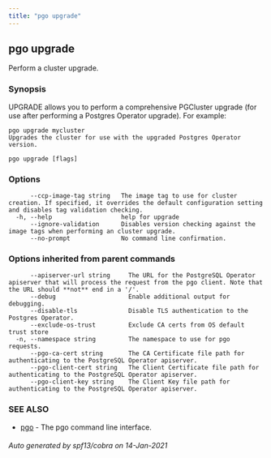 ```yaml
---
title: "pgo upgrade"
---
```

## pgo upgrade

Perform a cluster upgrade.

### Synopsis

UPGRADE allows you to perform a comprehensive PGCluster upgrade
	(for use after performing a Postgres Operator upgrade).
	For example:

	pgo upgrade mycluster
	Upgrades the cluster for use with the upgraded Postgres Operator version.

```
pgo upgrade [flags]
```

### Options

```
      --ccp-image-tag string   The image tag to use for cluster creation. If specified, it overrides the default configuration setting and disables tag validation checking.
  -h, --help                   help for upgrade
      --ignore-validation      Disables version checking against the image tags when performing an cluster upgrade.
      --no-prompt              No command line confirmation.
```

### Options inherited from parent commands

```
      --apiserver-url string     The URL for the PostgreSQL Operator apiserver that will process the request from the pgo client. Note that the URL should **not** end in a '/'.
      --debug                    Enable additional output for debugging.
      --disable-tls              Disable TLS authentication to the Postgres Operator.
      --exclude-os-trust         Exclude CA certs from OS default trust store
  -n, --namespace string         The namespace to use for pgo requests.
      --pgo-ca-cert string       The CA Certificate file path for authenticating to the PostgreSQL Operator apiserver.
      --pgo-client-cert string   The Client Certificate file path for authenticating to the PostgreSQL Operator apiserver.
      --pgo-client-key string    The Client Key file path for authenticating to the PostgreSQL Operator apiserver.
```

### SEE ALSO

* [pgo](/pgo-client/reference/pgo/)	 - The pgo command line interface.

###### Auto generated by spf13/cobra on 14-Jan-2021

